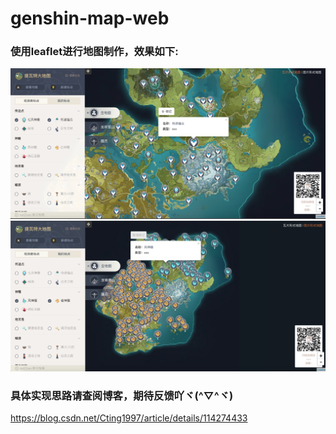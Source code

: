 # genshin-map-web

### 使用leaflet进行地图制作，效果如下:

![image failed](https://github.com/TaitChan/genshin-map-web/blob/main/src/assets/images/map.png)
![please read src assets images](https://github.com/TaitChan/genshin-map-web/blob/main/src/assets/images/imageMap.png)

### 具体实现思路请查阅博客，期待反馈吖ヾ(^▽^ヾ)
https://blog.csdn.net/Cting1997/article/details/114274433
